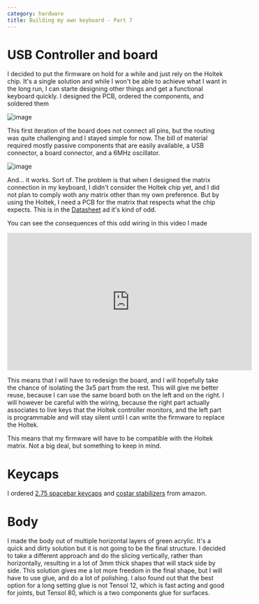 ```yaml
---
category: hardware
title: Building my own keyboard - Part 7
---
```


# USB Controller and board

I decided to put the firmware on hold for a while and just rely on
the Holtek chip. It's a single solution and while I won't be able to achieve
what I want in the long run, I can starte designing other things and get a functional
keyboard quickly. I designed the PCB, ordered the components, and soldered them

![image](https://raw.githubusercontent.com/stefanoborini/keymine/master/pcb/PCB_holtek-v1_20191115214619.png)

This first iteration of the board does not connect all pins, but the routing was quite challenging and
I stayed simple for now. The bill of material required mostly passive components that are easily
available, a USB connector, a board connector, and a 6MHz oscillator.

![image](https://raw.githubusercontent.com/stefanoborini/keymine/master/pics/20191208_125910.jpg)

And... it works. Sort of. The problem is that when I designed the matrix connection in my keyboard,
I didn't consider the Holtek chip yet, and I did not plan to comply woth any matrix other than my own
preference. But by using the Holtek, I need a PCB for the matrix that respects what the chip expects.
This is in the [Datasheet](http://www.farnell.com/datasheets/79209.pdf) ad it's kind of odd.

You can see the consequences of this odd wiring in this video I made

<iframe width="560" height="315" src="https://www.youtube.com/embed/UdCWe9osWNg" frameborder="0" allow="accelerometer; autoplay; encrypted-media; gyroscope; picture-in-picture" allowfullscreen></iframe>

This means that I will have to redesign the board, and I will hopefully take the chance
of isolating the 3x5 part from the rest. This will give me better reuse, because I can use the
same board both on the left and on the right. I will however be careful with the wiring, because
the right part actually associates to live keys that the Holtek controller monitors, and the left part
is programmable and will stay silent until I can write the firmware to replace the Holtek.

This means that my firmware will have to be compatible with the Holtek matrix.
Not a big deal, but something to keep in mind.

# Keycaps

I ordered [2.75 spacebar keycaps](https://www.amazon.co.uk/gp/product/B07953BXY1/ref=ppx_yo_dt_b_asin_title_o03_s00?ie=UTF8&psc=1) and 
[costar stabilizers](https://www.amazon.co.uk/gp/product/B07K8FFDYJ/ref=ppx_yo_dt_b_asin_title_o03_s00?ie=UTF8&psc=1) from amazon.

# Body

I made the body out of multiple horizontal layers of green acrylic. It's a
quick and dirty solution but it is not going to be the final structure. I
decided to take a different approach and do the slicing vertically, rather than
horizontally, resulting in a lot of 3mm thick shapes that will stack side by side.
This solution gives me a lot more freedom in the final shape, but I will have
to use glue, and do a lot of polishing. I also found out that the best option for a long
setting glue is not Tensol 12, which is fast acting and good for joints, but Tensol 80, 
which is a two components glue for surfaces. 
